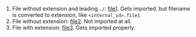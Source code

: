 1. File without extension and leading `./`: [file1](./file1). Gets imported, but filename is converted to extension, like `<internal_id>.file1`
2. File without extension: [file2](file2). Not imported at all.
3. File with extension: [file3](file3.text). Gets imported properly.
